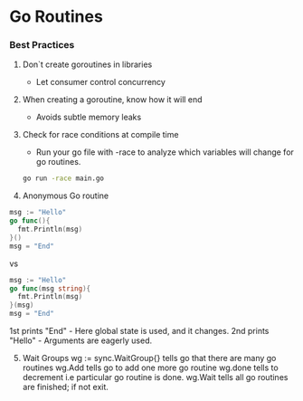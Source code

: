 # Go Routines

### Best Practices

1. Don`t create goroutines in libraries

   - Let consumer control concurrency

2. When creating a goroutine, know how it will end

   - Avoids subtle memory leaks

3. Check for race conditions at compile time

   - Run your go file with -race to analyze which variables
     will change for go routines.

   ```bash
   go run -race main.go
   ```

4. Anonymous Go routine

```go
msg := "Hello"
go func(){
  fmt.Println(msg)
}()
msg = "End"
```

vs

```go
msg := "Hello"
go func(msg string){
  fmt.Println(msg)
}(msg)
msg = "End"
```
1st prints "End" - Here global state is used, and it changes.
2nd prints "Hello" - Arguments are eagerly used. 

5. Wait Groups
wg := sync.WaitGroup{} tells go that there are many go routines
wg.Add tells go to add one more go routine
wg.done tells to decrement i.e particular go routine is done.
wg.Wait tells all go routines are finished; if not exit.
